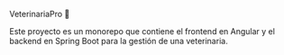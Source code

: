 VeterinariaPro 🐾

Este proyecto es un monorepo que contiene el frontend en Angular 
y el backend en Spring Boot para la gestión de una veterinaria.



